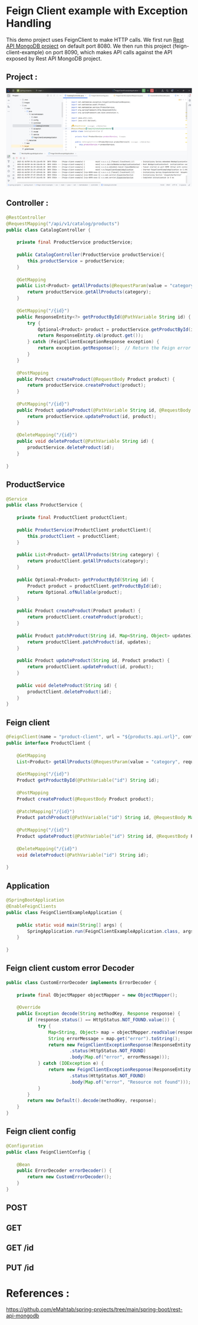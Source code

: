 # Feign Client example with Exception Handling

This demo project uses FeignClient to make HTTP calls. We first run [Rest API MongoDB project](https://github.com/eMahtab/spring-projects/tree/main/spring-boot/rest-api-mongodb) on default port 8080. We then run this project (feign-client-example) on port 8090, which makes API calls against the API exposed by Rest API MongoDB project.

## Project :

!["Project"](images/project.png?raw=true)

## Controller :
```java
@RestController
@RequestMapping("/api/v1/catalog/products")
public class CatalogController {

    private final ProductService productService;

    public CatalogController(ProductService productService){
        this.productService = productService;
    }

    @GetMapping
    public List<Product> getAllProducts(@RequestParam(value = "category", required = false) String category) {
        return productService.getAllProducts(category);
    }

    @GetMapping("/{id}")
    public ResponseEntity<?> getProductById(@PathVariable String id) {
        try {
            Optional<Product> product = productService.getProductById(id);
            return ResponseEntity.ok(product.get());
        } catch (FeignClientExceptionResponse exception) {
            return exception.getResponse();  // Return the Feign error response directly
        }
    }

    @PostMapping
    public Product createProduct(@RequestBody Product product) {
        return productService.createProduct(product);
    }

    @PutMapping("/{id}")
    public Product updateProduct(@PathVariable String id, @RequestBody Product product) {
        return productService.updateProduct(id, product);
    }

    @DeleteMapping("/{id}")
    public void deleteProduct(@PathVariable String id) {
        productService.deleteProduct(id);
    }

}
```

## ProductService

```java
@Service
public class ProductService {

    private final ProductClient productClient;

    public ProductService(ProductClient productClient){
        this.productClient = productClient;
    }

    public List<Product> getAllProducts(String category) {
        return productClient.getAllProducts(category);
    }

    public Optional<Product> getProductById(String id) {
        Product product = productClient.getProductById(id);
        return Optional.ofNullable(product);
    }

    public Product createProduct(Product product) {
        return productClient.createProduct(product);
    }

    public Product patchProduct(String id, Map<String, Object> updates) {
        return productClient.patchProduct(id, updates);
    }

    public Product updateProduct(String id, Product product) {
        return productClient.updateProduct(id, product);
    }

    public void deleteProduct(String id) {
        productClient.deleteProduct(id);
    }
}
```

## Feign client

```java
@FeignClient(name = "product-client", url = "${products.api.url}", configuration = FeignClientConfig.class)
public interface ProductClient {

    @GetMapping
    List<Product> getAllProducts(@RequestParam(value = "category", required = false) String category);

    @GetMapping("/{id}")
    Product getProductById(@PathVariable("id") String id);

    @PostMapping
    Product createProduct(@RequestBody Product product);

    @PatchMapping("/{id}")
    Product patchProduct(@PathVariable("id") String id, @RequestBody Map<String, Object> updates);

    @PutMapping("/{id}")
    Product updateProduct(@PathVariable("id") String id, @RequestBody Product product);

    @DeleteMapping("/{id}")
    void deleteProduct(@PathVariable("id") String id);

}
```

## Application

```java
@SpringBootApplication
@EnableFeignClients
public class FeignClientExampleApplication {

	public static void main(String[] args) {
		SpringApplication.run(FeignClientExampleApplication.class, args);
	}

}
```

## Feign client custom error Decoder

```java
public class CustomErrorDecoder implements ErrorDecoder {

    private final ObjectMapper objectMapper = new ObjectMapper();

    @Override
    public Exception decode(String methodKey, Response response) {
        if (response.status() == HttpStatus.NOT_FOUND.value()) {
            try {
                Map<String, Object> map = objectMapper.readValue(response.body().asInputStream(), Map.class);
                String errorMessage = map.get("error").toString();
                return new FeignClientExceptionResponse(ResponseEntity
                        .status(HttpStatus.NOT_FOUND)
                        .body(Map.of("error", errorMessage)));
            } catch (IOException e) {
                return new FeignClientExceptionResponse(ResponseEntity
                        .status(HttpStatus.NOT_FOUND)
                        .body(Map.of("error", "Resource not found")));
            }
        }
        return new Default().decode(methodKey, response);
    }
}
```

## Feign client config
```java
@Configuration
public class FeignClientConfig {

    @Bean
    public ErrorDecoder errorDecoder() {
        return new CustomErrorDecoder();
    }
}
```

## POST

## GET

## GET /id

## PUT /id


# References :
https://github.com/eMahtab/spring-projects/tree/main/spring-boot/rest-api-mongodb
